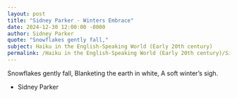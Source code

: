 ```yaml
---
layout: post
title: "Sidney Parker - Winters Embrace"
date: 2024-12-30 12:00:00 -0000
author: Sidney Parker
quote: "Snowflakes gently fall,"
subject: Haiku in the English-Speaking World (Early 20th century)
permalink: /Haiku in the English-Speaking World (Early 20th century)/Sidney Parker/Sidney Parker - Winters Embrace
---
```


Snowflakes gently fall,
Blanketing the earth in white,
A soft winter’s sigh.

- Sidney Parker
